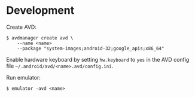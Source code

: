 # Development

Create AVD:
```
$ avdmanager create avd \
    --name <name>
    --package "system-images;android-32;google_apis;x86_64"
```

Enable hardware keyboard by setting `hw.keyboard` to `yes` in the AVD
config file `~/.android/avd/<name>.avd/config.ini`.

Run emulator:
```
$ emulator -avd <name>
```
